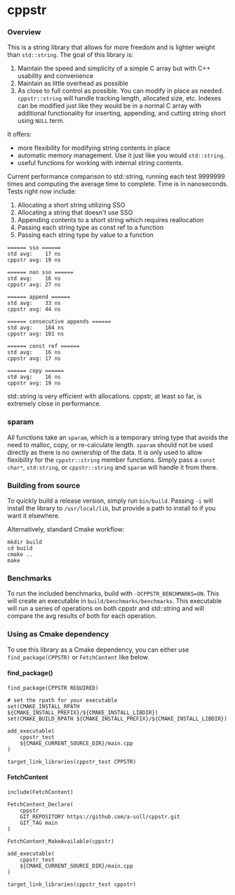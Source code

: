 # cppstr

### Overview
This is a string library that allows for more freedom and is lighter weight than `std::string`. The goal of this library is:
1. Maintain the speed and simplicity of a simple C array but with C++ usability and convenience
2. Maintain as little overhead as possible
3. As close to full control as possible. You can modify in place as needed. `cppstr::string` will handle tracking length, allocated size, etc. Indexes can be modified just like they would be in a normal C array with additional functionality for inserting, appending, and cutting string short using `NULL` term.

It offers:
- more flexibility for modifying string contents in place
- automatic memory management. Use it just like you would `std::string`.
- useful functions for working with internal string contents.

Current performance comparison to std::string, running each test 9999999 times and computing the average time to complete. Time is in nanoseconds. Tests right now include:
1. Allocating a short string utilizing SSO
2. Allocating a string that doesn't use SSO
3. Appending contents to a short string which requires reallocation
4. Passing each string type as const ref to a function
5. Passing each string type by value to a function

```
====== sso ======
std avg:    17 ns
cppstr avg: 19 ns

====== non sso ======
std avg:    16 ns
cppstr avg: 27 ns

====== append ======
std avg:    33 ns
cppstr avg: 44 ns

====== consecutive appends ======
std avg:    184 ns
cppstr avg: 101 ns

====== const ref ======
std avg:    16 ns
cppstr avg: 17 ns

====== copy ======
std avg:    16 ns
cppstr avg: 19 ns
```
std::string is very efficient with allocations. cppstr, at least so far, is extremely close in performance.

### sparam
All functions take an `sparam`, which is a temporary string type that avoids the need to malloc, copy, or re-calculate length. `sparam` should not be used directly as there
is no ownership of the data. It is only used to allow flexibility for the `cppstr::string` member functions. Simply pass a `const char*`,
`std:string`, or `cppstr::string` and `sparam` will handle it from there.

### Building from source
To quickly build a release version, simply run `bin/build`. Passing `-i` will install the library to `/usr/local/lib`, but provide a path to install to if you want it elsewhere.

Alternatively, standard Cmake workflow:
```
mkdir build
cd build
cmake ..
make
```

### Benchmarks
To run the included benchmarks, build with `-DCPPSTR_BENCHMARKS=ON`. This will create an executable in `build/benchmarks/benchmarks`. This executable will run a series of operations on both cppstr and std::string and will compare the avg results of both for each operation.

### Using as Cmake dependency
To use this library as a Cmake dependency, you can either use `find_package(CPPSTR)` or `FetchContent` like below.

#### find_package()
```
find_package(CPPSTR REQUIRED)

# set the rpath for your executable
set(CMAKE_INSTALL_RPATH ${CMAKE_INSTALL_PREFIX}/${CMAKE_INSTALL_LIBDIR})
set(CMAKE_BUILD_RPATH ${CMAKE_INSTALL_PREFIX}/${CMAKE_INSTALL_LIBDIR})

add_executable(
    cppstr_test
    ${CMAKE_CURRENT_SOURCE_DIR}/main.cpp
)

target_link_libraries(cppstr_test CPPSTR)
```

#### FetchContent
```
include(FetchContent)

FetchContent_Declare(
    cppstr
    GIT_REPOSITORY https://github.com/a-soll/cppstr.git
    GIT_TAG main
)

FetchContent_MakeAvailable(cppstr)

add_executable(
    cppstr_test
    ${CMAKE_CURRENT_SOURCE_DIR}/main.cpp
)

target_link_libraries(cppstr_test cppstr)
```
